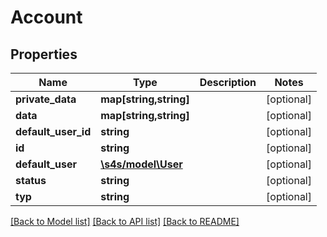 # Account

## Properties
Name | Type | Description | Notes
------------ | ------------- | ------------- | -------------
**private_data** | **map[string,string]** |  | [optional] 
**data** | **map[string,string]** |  | [optional] 
**default_user_id** | **string** |  | [optional] 
**id** | **string** |  | [optional] 
**default_user** | [**\s4s/model\User**](User.md) |  | [optional] 
**status** | **string** |  | [optional] 
**typ** | **string** |  | [optional] 

[[Back to Model list]](../README.md#documentation-for-models) [[Back to API list]](../README.md#documentation-for-api-endpoints) [[Back to README]](../README.md)


